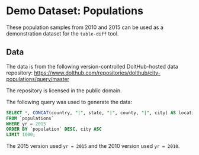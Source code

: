 # Demo Dataset: Populations

These population samples from 2010 and 2015 can be used as a demonstration dataset for the `table-diff` tool.

## Data

The data is from the following version-controlled DoltHub-hosted data repository:
https://www.dolthub.com/repositories/dolthub/city-populations/query/master

The repository is licensed in the public domain.

The following query was used to generate the data:

```sql
SELECT *, CONCAT(country, "|", state, "|", county, "|", city) AS location_id
FROM `populations`
WHERE yr = 2015
ORDER BY `population` DESC, city ASC
LIMIT 1000;
```

The 2015 version used `yr = 2015` and the 2010 version used `yr = 2010`.
